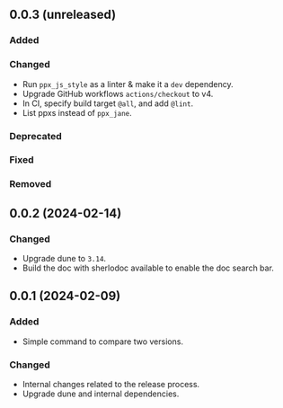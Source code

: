 ## 0.0.3 (unreleased)

### Added

### Changed

- Run `ppx_js_style` as a linter & make it a `dev` dependency.
- Upgrade GitHub workflows `actions/checkout` to v4.
- In CI, specify build target `@all`, and add `@lint`.
- List ppxs instead of `ppx_jane`.

### Deprecated

### Fixed

### Removed

## 0.0.2 (2024-02-14)

### Changed

- Upgrade dune to `3.14`.
- Build the doc with sherlodoc available to enable the doc search bar.

## 0.0.1 (2024-02-09)

### Added

- Simple command to compare two versions.

### Changed

- Internal changes related to the release process.
- Upgrade dune and internal dependencies.
